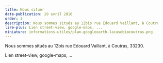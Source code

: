 ```yaml
---
title: Nous situer
date-publication: 20 avril 2016
order: 3
description: Nous sommes situés au 12bis rue Edouard Vaillant, à Coutras, 33230
lire-plus: Lien street-view, google-maps, ...
miniature: informations-utiles/plan-googleearth-lacasebiocoutras.png
---
```

Nous sommes situés au 12bis rue Edouard Vaillant, à Coutras, 33230.


Lien street-view, google-maps, ...